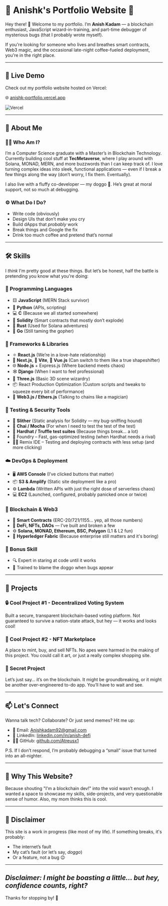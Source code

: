 # 🌟 Anishk's Portfolio Website 🌟

Hey there! 👋 Welcome to my portfolio. I’m **Anish Kadam** — a blockchain enthusiast, JavaScript wizard-in-training, and part-time debugger of mysterious bugs (that I probably wrote myself).

If you're looking for someone who lives and breathes smart contracts, Web3 magic, and the occasional late-night coffee-fueled deployment, you're in the right place.

---
## 🚀 Live Demo

Check out my portfolio website hosted on Vercel:

🌐 [anishk-portfolio.vercel.app](https://anishk-portfolio.vercel.app/)

![Vercel](https://img.shields.io/badge/Deployed-Vercel-000?logo=vercel&logoColor=white)

---
## 🚀 About Me

### 👨‍💻 Who Am I?

I’m a Computer Science graduate with a Master’s in Blockchain Technology. Currently building cool stuff at **TecMetaverse**, where I play around with Solana, MONAD, MERN, and more buzzwords than I can keep track of. I love turning complex ideas into sleek, functional applications — even if I break a few things along the way (don’t worry, I fix them. Eventually).

I also live with a fluffy co-developer — my doggo 🐶. He’s great at moral support, not so much at debugging.

### ⚙️ What Do I Do?

- Write code (obviously)
- Design UIs that don’t make you cry
- Build dApps that *probably* work
- Break things and Google the fix
- Drink too much coffee and pretend that’s normal

---

## 🛠️ Skills

I *think* I'm pretty good at these things. But let’s be honest, half the battle is pretending you know what you're doing:

### 🧠 Programming Languages

- 🟨 **JavaScript** (MERN Stack survivor)
- 🐍 **Python** (APIs, scripting)
- 💻 **C** (Because we all started somewhere)
- 🧾 **Solidity** (Smart contracts that mostly don’t explode)
- 🦀 **Rust** (Used for Solana adventures)
- 🐹 **Go** (Still taming the gopher)

### 🧰 Frameworks & Libraries

- ⚛️ **React.js** (We’re in a love-hate relationship)
- 🧭 **Next.js**, 🧪 **Vite**, 🍃 **Vue.js** (Can switch to them like a true shapeshifter)
- 🌐 **Node.js** + Express.js (Where backend meets chaos)
- 🕸️ **Django** (When I want to feel professional)
- 🧠 **Three.js** (Basic 3D scene wizardry)
- 📦 React Production Optimization (Custom scripts and tweaks to squeeze every bit of performance)
- 🔌 **Web3.js / Ethers.js** (Talking to chains like a magician)

### 🧪 Testing & Security Tools

- 🐍 **Slither** (Static analysis for Solidity — my bug-sniffing hound)
- 🔧 **Chai / Mocha** (For when I need to test the test of the test)
- 🧠 **Hardhat / Truffle test suites** (Because things break… a lot)
- 🧪 Foundry – Fast, gas-optimized testing (when Hardhat needs a rival)
- 🧑‍🔬 Remix IDE – Testing and deploying contracts with less setup (and more clicking)

### ☁️ DevOps & Deployment

- 🖥️ **AWS Console** (I’ve clicked buttons that matter)
- 📦 **S3 & Amplify** (Static site deployment like a pro)
- ⚙️ **Lambda** (Written APIs with just the right dose of serverless chaos)
- 💻 **EC2** (Launched, configured, probably panicked once or twice)

### 🔗 Blockchain & Web3

- 🔐 **Smart Contracts** (ERC-20/721/1155... yep, all those numbers)
- 💸 **DeFi, NFTs, DAOs** — I’ve built and broken a few
- ⚙️ **Solana, MONAD, Ethereum, BSC, Polygon** (L1 & L2 fun)
- 🧱 **Hyperledger Fabric** (Because enterprise still matters and it's boring)

### 🧠 Bonus Skill

- 🔍 Expert in staring at code until it works
- 🐶 Trained to blame the doggo when bugs appear

---

## 📱 Projects

### 🔒 Cool Project #1 - Decentralized Voting System
Built a secure, transparent blockchain-based voting platform. Not guaranteed to survive a nation-state attack, but hey — it works and looks cool!

### 🎨 Cool Project #2 - NFT Marketplace
A place to mint, buy, and sell NFTs. No apes were harmed in the making of this project. You could call it art, or just a really complex shopping site.

### 🧪 Secret Project
Let’s just say… it’s on the blockchain. It might be groundbreaking, or it might be another over-engineered to-do app. You’ll have to wait and see.

---

## 📫 Let's Connect

Wanna talk tech? Collaborate? Or just send memes? Hit me up:

- 📧 Email: [Anishkadam92@gmail.com](mailto:Anishkadam92@gmail.com)
- 💼 LinkedIn: [linkedin.com/in/anish-defi](https://www.linkedin.com/in/anish-defi/)
- 🧑‍💻 GitHub: [github.com/Atreusx1](https://github.com/Atreusx1)

P.S. If I don’t respond, I’m probably debugging a “small” issue that turned into an all-nighter.

---

## 🎉 Why This Website?

Because shouting "I'm a blockchain dev!" into the void wasn’t enough. I wanted a space to showcase my skills, side-projects, and very questionable sense of humor. Also, my mom thinks this is cool.

---

## 📝 Disclaimer

This site is a work in progress (like most of my life). If something breaks, it's probably:
- The internet’s fault
- My cat’s fault (or let’s say, *doggo*)
- Or a feature, not a bug 😉

---
## *Disclaimer: I might be boasting a little... but hey, confidence counts, right?*


Thanks for stopping by! 🙌
